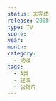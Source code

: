 ```yaml
---
status: 未完成
release: 2008
type: TV
score:
year:
month:
category:
  - 动漫
tags:
  - A类
  - 轻改
  - 公路片
---
```

